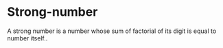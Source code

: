 # Strong-number
A strong number is a number whose sum of factorial of its digit is equal to number itself..
